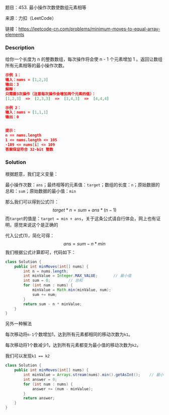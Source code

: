 题目：453. 最小操作次数使数组元素相等

来源：力扣（LeetCode）

链接：https://leetcode-cn.com/problems/minimum-moves-to-equal-array-elements


### Description

给你一个长度为 n 的整数数组，每次操作将会使 n - 1 个元素增加 1 。返回让数组所有元素相等的最小操作次数。

 ```json
 示例 1：
 输入：nums = [1,2,3]
 输出：3
 解释：
 只需要3次操作（注意每次操作会增加两个元素的值）：
 [1,2,3]  =>  [2,3,3]  =>  [3,4,3]  =>  [4,4,4]
 
 示例 2：
 输入：nums = [1,1,1]
 输出：0
 
 
 提示：
 n == nums.length
 1 <= nums.length <= 105
 -109 <= nums[i] <= 109
 答案保证符合 32-bit 整数
 ```



### Solution

根据题意，我们定义变量：

最小操作次数：`ans`；最终相等的元素值：`target`；数组的长度：`n`；原始数据的总和：`sum`；原始数据的最小值：`min`

那么我们可以得到公式(1)：
$$
target * n = sum + ans * (n - 1)
$$
而`target`的值是：`target = min + ans`，关于这条公式请自行体会，网上也有证明，感觉来说这个是正确的

代入公式(1)，简化可得：
$$
ans = sum - n * min
$$
我们根据公式计算即可，代码如下：

```java
class Solution {
    public int minMoves(int[] nums) {
        int n = nums.length;
        int minValue = Integer.MAX_VALUE;		// 最小值
        int sum = 0;		// 总和
        for (int num : nums) {
            minValue = Math.min(minValue, num);
            sum += num;
        }
        return sum - n * minValue;
    }
}
```



另外一种解法

每次移动将`n-1`个数增加1，达到所有元素都相同的移动次数为`k1`。

每次移动将1个数减少1，达到所有元素都变为最小值的移动次数为`k2`。

我们可以发现`k1 == k2`

```java
class Solution {
    public int minMoves(int[] nums) {
        int minValue = Arrays.stream(nums).min().getAsInt();    // 最小值
        int answer = 0;
        for (int num : nums) {
            answer += (num - minValue);
        }
        return answer;
    }
}
```

